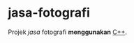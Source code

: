 # jasa-fotografi
Projek *jasa* fotografi **menggunakan** [C++](https://en.wikipedia.org/wiki/Markdown).
